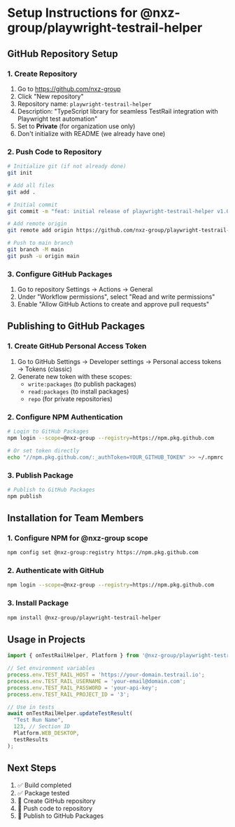 # Setup Instructions for @nxz-group/playwright-testrail-helper

## GitHub Repository Setup

### 1. Create Repository
1. Go to https://github.com/nxz-group
2. Click "New repository"
3. Repository name: `playwright-testrail-helper`
4. Description: "TypeScript library for seamless TestRail integration with Playwright test automation"
5. Set to **Private** (for organization use only)
6. Don't initialize with README (we already have one)

### 2. Push Code to Repository
```bash
# Initialize git (if not already done)
git init

# Add all files
git add .

# Initial commit
git commit -m "feat: initial release of playwright-testrail-helper v1.0.0"

# Add remote origin
git remote add origin https://github.com/nxz-group/playwright-testrail-helper.git

# Push to main branch
git branch -M main
git push -u origin main
```

### 3. Configure GitHub Packages
1. Go to repository Settings → Actions → General
2. Under "Workflow permissions", select "Read and write permissions"
3. Enable "Allow GitHub Actions to create and approve pull requests"

## Publishing to GitHub Packages

### 1. Create GitHub Personal Access Token
1. Go to GitHub Settings → Developer settings → Personal access tokens → Tokens (classic)
2. Generate new token with these scopes:
   - `write:packages` (to publish packages)
   - `read:packages` (to install packages)
   - `repo` (for private repositories)

### 2. Configure NPM Authentication
```bash
# Login to GitHub Packages
npm login --scope=@nxz-group --registry=https://npm.pkg.github.com

# Or set token directly
echo "//npm.pkg.github.com/:_authToken=YOUR_GITHUB_TOKEN" >> ~/.npmrc
```

### 3. Publish Package
```bash
# Publish to GitHub Packages
npm publish
```

## Installation for Team Members

### 1. Configure NPM for @nxz-group scope
```bash
npm config set @nxz-group:registry https://npm.pkg.github.com
```

### 2. Authenticate with GitHub
```bash
npm login --scope=@nxz-group --registry=https://npm.pkg.github.com
```

### 3. Install Package
```bash
npm install @nxz-group/playwright-testrail-helper
```

## Usage in Projects
```typescript
import { onTestRailHelper, Platform } from '@nxz-group/playwright-testrail-helper';

// Set environment variables
process.env.TEST_RAIL_HOST = 'https://your-domain.testrail.io';
process.env.TEST_RAIL_USERNAME = 'your-email@domain.com';
process.env.TEST_RAIL_PASSWORD = 'your-api-key';
process.env.TEST_RAIL_PROJECT_ID = '3';

// Use in tests
await onTestRailHelper.updateTestResult(
  "Test Run Name",
  123, // Section ID
  Platform.WEB_DESKTOP,
  testResults
);
```

## Next Steps
1. ✅ Build completed
2. ✅ Package tested
3. 🔄 Create GitHub repository
4. 🔄 Push code to repository
5. 🔄 Publish to GitHub Packages
